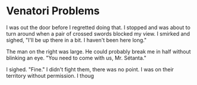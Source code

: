 # Venatori Problems
I was out the door before I regretted doing that.  I stopped and was about to turn around when a pair of crossed swords blocked my view.  I smirked and sighed, "I'll be up there in a bit. I haven't been here long."

The man on the right was large.  He could probably break me in half without blinking an eye.  "You need to come with us, Mr. Sétanta."

I sighed.  "Fine."  I didn't fight them, there was no point.  I was on their territory without permission.  I thoug
<!--stackedit_data:
eyJoaXN0b3J5IjpbLTg3MjI5NDY5MiwtNzk3NTY4MDcwLC04Mj
k5NTkyNzddfQ==
-->